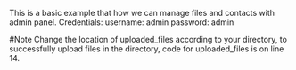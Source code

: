 This is a basic example that how we can manage files and contacts with admin panel.
Credentials:
username: admin
password: admin

#Note
Change the location of uploaded_files according to your directory, to successfully upload files in the directory, code for uploaded_files is on line 14.
